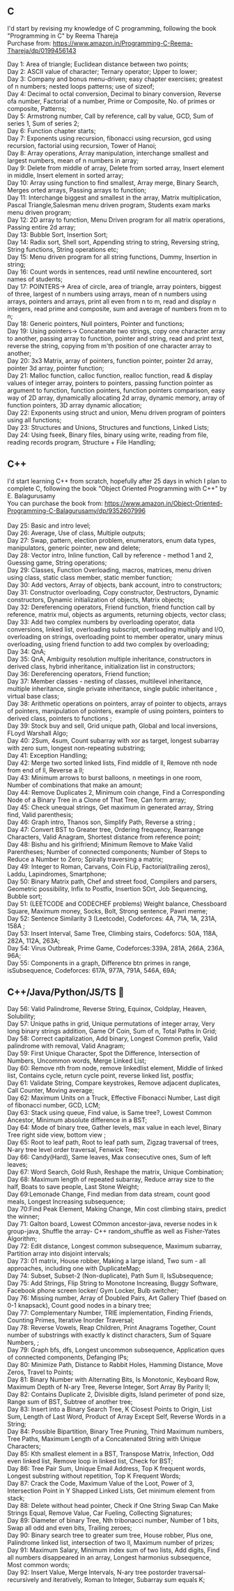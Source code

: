 ## C

I'd start by revising my knowledge of C programming, following the book "Programming in C" by Reema Thareja </br>
Purchase from: https://www.amazon.in/Programming-C-Reema-Thareja/dp/0199456143 </br>

Day 1: Area of triangle; Euclidean distance between two points; </br>
Day 2: ASCII value of character; Ternary operator; Upper to lower; </br>
Day 3: Company and bonus menu-driven; easy chapter exercises; greatest of n numbers; nested loops patterns; use of sizeof; </br>
Day 4: Decimal to octal conversion, Decimal to binary conversion, Reverse ofa number, Factorial of a number, Prime or Composite, No. of primes or composite, Patterns; </br>
Day 5: Armstrong number, Call by reference, call by value, GCD, Sum of series 1, Sum of series 2; </br>
Day 6: Function chapter starts; </br>
Day 7: Exponents using recursion, fibonacci using recursion, gcd using recursion, factorial using recursion, Tower of Hanoi; </br>
Day 8: Array operations, Array manipulation, interchange smallest and largest numbers, mean of n numbers in array; </br>
Day 9: Delete from middle of array, Delete from sorted array, Insert element in middle, Insert element in sorted array; </br>
Day 10: Array using function to find smallest, Array merge, Binary Search, Merges orted arrays, Passing arrays to function; </br>
Day 11: Interchange biggest and smallest in the array, Matrix multiplication, Pascal Triangle,Salesman menu driven program, Students exam marks menu driven program; </br>
Day 12: 2D array to function, Menu Driven program for all matrix operations, Passing entire 2d array; </br>
Day 13: Bubble Sort, Insertion Sort; </br>
Day 14: Radix sort, Shell sort, Appending string to string, Reversing string, String functions, String operations etc; </br>
Day 15: Menu driven program for all string functions, Dummy, Insertion in string; </br>
Day 16: Count words in sentences, read until newline encountered, sort names of students;</br>
Day 17: POINTERS-> Area of circle, area of triangle, array pointers, biggest of three, largest of n numbers using arrays, mean of n numbers using arrays, pointers and arrays, print all even from n to m, read and display n integers, read prime and composite, sum and average of numbers from m to n;</br>
Day 18: Generic pointers, Null pointers, Pointer and functions; </br>
Day 19: Using pointers-> Concatenate two strings, copy one character array to another, passing array to function, pointer and string, read and print text, reverse the string, copying from m'th position of one character array to another; </br>
Day 20: 3x3 Matrix, array of pointers, function pointer, pointer 2d array, pointer 3d array, pointer function; </br>
Day 21: Malloc function, calloc function, realloc function, read & display values of integer array, pointers to pointers, passing function pointer as argument to function, function pointers, function pointers comparison, easy way of 2D array, dynamically allocating 2d array, dynamic memory, array of function pointers, 3D array dynamic allocation; </br>
Day 22: Exponents using struct and union, Menu driven program of pointers using all functions; </br>
Day 23: Structures and Unions, Structures and functions, Linked Lists; </br>
Day 24: Using fseek, Binary files, binary using write, reading from file, reading records program, Structure + File Handling; </br>

## C++

I'd start learning C++ from scratch, hopefully after 25 days in which I plan to complete C, following the book "Object Oriented Programming with C++" by E. Balagurusamy </br>
You can purchase the book from: https://www.amazon.in/Object-Oriented-Programming-C-Balagurusamy/dp/9352607996 </br>
</br>
Day 25: Basic and intro level; </br>
Day 26: Average, Use of class, Multiple outputs; </br>
Day 27: Swap, pattern, election problem, enumerators, enum data types, manipulators, generic pointer, new and delete; </br>
Day 28: Vector intro, Inline function, Call by reference - method 1 and 2, Guessing game, String operations;</br>
Day 29: Classes, Function Overloading, macros, matrices, menu driven using class, static class member, static member function;<br>
Day 30: Add vectors, Array of objects, bank account, intro to constructors; <br>
Day 31: Constructor overloading, Copy constructor, Destructors, Dynamic constructors, Dynamic initialization of objects, Matrix objects; <br>
Day 32: Dereferencing operators, Friend function, friend function call by reference, matrix mul, objects as arguments, returning objects, vector class; <br>
Day 33: Add two complex numbers by overloading operator, data conversions, linked list, overloading subscript, overloading multiply and I/O, overloading on strings, overloading point to member operator, unary minus overloading, using friend function to add two complex by overloading;<br>
Day 34: QnA; <br>
Day 35: QnA, Ambiguity resolution multiple inheritance, constructors in derived class, hybrid inheritance, initialization list in constructors; <br>
Day 36: Dereferencing operators, Friend function; <br>
Day 37: Member classes - nesting of classes, multilevel inheritance, multiple inheritance, single private inheritance, single public inheritance , virtual base class;<br>
Day 38: Arithmetic operations on pointers, array of pointer to objects, arrays of pointers, manipulation of pointers, example of using pointers, pointers to derived class, pointers to functions ;<br>
Day 39: Stock buy and sell, Grid unique path, Global and local inversions, FLoyd Warshall Algo;<br>
Day 40: 2Sum, 4sum, Count subarray with xor as target, longest subarray with zero sum, longest non-repeating substring;<br>
Day 41: Exception Handling;<br>
Day 42: Merge two sorted linked lists, Find middle of ll, Remove nth node from end of ll, Reverse a ll;<br>
Day 43: Minimum arrows to burst balloons, n meetings in one room, Number of combinations that make an amount; <br>
Day 44: Remove Duplicates 2, Minimum coin change, Find a Corresponding Node of a Binary Tree in a Clone of That Tree, Can form array;<br>
Day 45: Check unequal strings, Get maximum in generated array, String find, Valid parenthesis;<br>
Day 46: Graph intro, Thanos son, Simplify Path, Reverse a string ;<br>
Day 47: Convert BST to Greater tree, Ordering frequency, Rearrange Characters, Valid Anagram, Shortest distance from reference point; <br>
Day 48: Bishu and his girlfriend; Minimum Remove to Make Valid Parentheses; Number of connected components; Number of Steps to Reduce a Number to Zero; Spirally traversing a matrix; <br>
Day 49: Integer to Roman, Carvans, Coin FLip, Factorial(trailing zeros), Laddu, Lapindromes, Smartphone;<br>
Day 50: Binary Matrix path, Chef and street food, Compilers and parsers, Geometric possibility, Infix to Postfix, Insertion SOrt, Job Sequencing, Bubble sort;<br>
Day 51: (LEETCODE and CODECHEF problems) Weight balance, Chessboard Square, Maximum money, Socks, Bolt, Strong sentence, Pawri meme;<br>
Day 52: Sentence Similarity 3 (Leetcode), Codeforces: 4A, 71A, 1A, 231A, 158A ;<br>
Day 53: Insert Interval, Same Tree, Climbing stairs, Codeforcs: 50A, 118A, 282A, 112A, 263A;<br>
Day 54: Virus Outbreak, Prime Game, Codeforces:339A, 281A, 266A, 236A, 96A;<br>
Day 55: Components in a graph, Difference btn primes  in range, isSubsequence, Codeforces: 617A, 977A, 791A, 546A, 69A;<br>

## C++/Java/Python/JS/TS 🥴

Day 56: Valid Palindrome, Reverse String, Equinox, Coldplay, Heaven, Solubility;<br>
Day 57: Unique paths in grid, Unique permutations of integer array, Very long binary strings addition, Game Of Coin, Sum of n, Total Paths In Grid;<br>
Day 58: Correct capitalization, Add binary, Longest Common prefix, Valid palindrome with removal, Valid Anagram;<br>
Day 59: First Unique Character, Spot the Difference, Intersection of Numbers, Uncommon words, Merge Linked List; <br>
Day 60: Remove nth from node, remove linkedlist element, Middle of linked list, Contains cycle, return cycle point, reverse linked list, postfix;<br>
Day 61: Validate String, Compare keystrokes, Remove adjacent duplicates, Call Counter, Moving average;<br>
Day 62: Maximum Units on a Truck, Effective Fibonacci Number, Last digit of fibonacci number, GCD, LCM;<br>
Day 63: Stack using queue, Find value, is Same tree?, Lowest Common Ancestor, Minimum absolute difference in a BST;<br>
Day 64: Mode of binary tree, Gather levels, max value in each level, Binary Tree right side view, bottom view ;<br>
Day 65: Root to leaf path, Root to leaf path sum, Zigzag traversal of trees, N-ary tree level order traversal, Fenwick Tree;<br>
Day 66: Candy(Hard), Same leaves, Max consecutive ones, Sum of left leaves;<br>
Day 67: Word Search, Gold Rush, Reshape the matrix, Unique Combination;<br>
Day 68: Maximum length of repeated subarray, Reduce array size to the half, Boats to save people, Last Stone Weight;<br>
Day 69:Lemonade Change, Find median from data stream, count good meals, Longest Increasing subsequence;<br>
Day 70:Find Peak Element, Making Change, Min cost climbing stairs, predict the winner;<br>
Day 71: Galton board, Lowest COmmon ancestor-java, reverse nodes in k group-java, Shuffle the array- C++ random_shuffle as well as Fisher-Yates Algorithm;<br>
Day 72: Edit distance, Longest common subsequence, Maximum subarray, Partition array into disjoint intervals;<br>
Day 73: 01 matrix, House robber, Making a large island, Two sum - all approaches, including one with DuplicateMap;<br>
Day 74: Subset, Subset-2 (Non-duplicate), Path Sum II, IsSubsequence; <br>
Day 75: Add Strings, Flip String to Monotone Increasing, Buggy Software, Facebook phone screen locker/ Gym Locker, Bulb switcher;<br>
Day 76: Missing number, Array of Doubled Pairs, Art Gallery Thief (based on 0-1 knapsack), Count good nodes in a binary tree;<br>
Day 77: Complementary Number, TRIE implementation, Finding Friends, Counting Primes, Iterative Inorder Traversal;<br>
Day 78: Reverse Vowels, Reap Children, Print Anagrams Together, Count number of substrings with exactly k distinct characters, Sum of Square Numbers, ;<br>
Day 79: Graph bfs, dfs, Longest uncommon subsequence, Application ques of connected components, Defanging IPs;<br>
Day 80: Minimize Path, Distance to Rabbit Holes, Hamming Distance, Move Zeros, Travel to Points;<br>
Day 81: Binary Number with Alternating Bits, Is Monotonic, Keyboard Row, Maximum Depth of N-ary Tree, Reverse Integer, Sort Array By Parity II;<br>
Day 82: Contains Duplicate 2, Divisible digits, Island perimeter of pond size, Range sum of BST, Subtree of another tree;<br>
Day 83: Insert into a Binary Search Tree, K Closest Points to Origin, List Sum, Length of Last Word, Product of Array Except Self, Reverse Words in a String;<br>
Day 84: Possible Bipartition, Binary Tree Pruning, Third Maximum numbers, Tree Paths, Maximum Length of a Concatenated String with Unique Characters;<br>
Day 85: Kth smallest element in a BST, Transpose Matrix, Infection, Odd even linked list, Remove loop in linked list, Check for BST;<br>
Day 86: Tree Pair Sum, Unique Email Address, Top K frequent words, Longest substring without repetition, Top K Frequent Words;<br>
Day 87: Crack the Code, Maximum Value of the Loot, Power of 3, Intersection Point in Y Shapped Linked Lists, Get minimum element from stack;<br>
Day 88: Delete without head pointer, Check if One String Swap Can Make Strings Equal, Remove Value, Car Fueling, Collecting Signatures;<br>
Day 89: Diameter of binary Tree, Nth tribonacci number, Number of 1 bits, Swap all odd and even bits, Trailing zeroes;<br>
Day 90: Binary search tree to greater sum tree, House robber, Plus one, Palindrome linked list, intersection of two ll, Maximum number of prizes;<br>
Day 91: Maximum Salary, Minimum index sum of two lists, Add digits, Find all numbers disappeared in an array, Longest harmonius subsequence, Most common words;<br>
Day 92: Insert Value, Merge Intervals, N-ary tree postorder traversal-recursively and iteratively, Roman to Integer, Subarray sum equals K;<br>